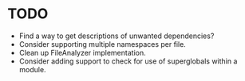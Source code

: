 # TODO

- Find a way to get descriptions of unwanted dependencies? 
- Consider supporting multiple namespaces per file.
- Clean up FileAnalyzer implementation.
- Consider adding support to check for use of superglobals within a module.